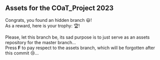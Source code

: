 ## Assets for the COaT_Project 2023

Congrats, you found an hidden branch :smiley:!<br>
As a reward, here is your trophy: :trophy:!

Please, let this branch be, its sad purpose is to just serve as an assets repository for the master branch...<br>
Press **F** to pay respect to the assets branch, which will be forgotten after this commit :cry:...
